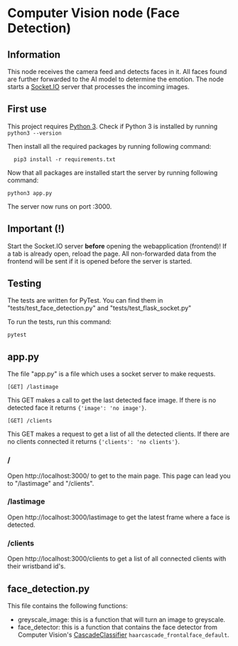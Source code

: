 
# Computer Vision node (Face Detection)

  

## Information

This node receives the camera feed and detects faces in it. All faces found are further forwarded to the AI model to determine the emotion. The node starts a [Socket.IO](https://socket.io/) server that processes the incoming images.

  

## First use

This project requires [Python 3](https://www.python.org/).
Check if Python 3 is installed by running `python3 --version`

Then install all the required packages by running following command:

      pip3 install -r requirements.txt

Now that all packages are installed start the server by running following command:

  
    python3 app.py

The server now runs on port :3000.

  

## Important (!)

  

Start the Socket.IO server **before** opening the webapplication (frontend)! If a tab is already open, reload the page. All non-forwarded data from the frontend will be sent if it is opened before the server is started.


## Testing

The tests are written for PyTest. You can find them in "tests/test_face_detection.py" and "tests/test_flask_socket.py"

To run the tests, run this command:

    pytest



## app.py

The file "app.py" is a file which uses a socket server to make requests.

    [GET] /lastimage
This GET makes a call to get the last detected face image. If there is no detected face it returns `{'image': 'no image'}`.

    [GET] /clients
This GET makes a request to get a list of all the detected clients. If there are no clients connected it returns `{'clients': 'no clients'}`.


### /

Open http://localhost:3000/ to get to the main page. This page can lead you to "/lastimage" and "/clients".


### /lastimage

Open http://localhost:3000/lastimage to get the latest frame where a face is detected.


### /clients
Open http://localhost:3000/clients to get a list of all connected clients with their wristband id's.


## face_detection.py
This file contains the following functions:
- greyscale_image: this is a function that will turn an image to greyscale.
- face_detector: this is a function that contains the face detector from Computer Vision's [CascadeClassifier](https://docs.opencv.org/3.4/db/d28/tutorial_cascade_classifier.html) `haarcascade_frontalface_default`.
